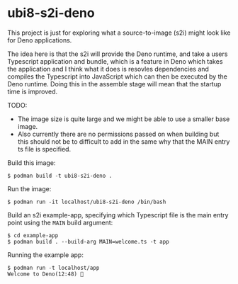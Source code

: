 # ubi8-s2i-deno
This project is just for exploring what a source-to-image (s2i) might look like
for Deno applications.

The idea here is that the s2i will provide the Deno runtime, and take a users
Typescript application and bundle, which is a feature in Deno which takes the
application and I think what it does is resovles dependencies and compiles
the Typescript into JavaScript which can then be executed by the Deno runtime.
Doing this in the assemble stage will mean that the startup time is improved.

TODO: 
* The image size is quite large and we might be able to use a smaller 
base image.
* Also currently there are no permissions passed on when building but this should
not be to difficult to add in the same why that the MAIN entry ts file is specified.

Build this image:
```console
$ podman build -t ubi8-s2i-deno .
```

Run the image:
```console
$ podman run -it localhost/ubi8-s2i-deno /bin/bash
```

Build an s2i example-app, specifying which Typescript file is the main entry
point using the `MAIN` build argument:
```console
$ cd example-app
$ podman build . --build-arg MAIN=welcome.ts -t app
```
Running the example app:
```console
$ podman run -t localhost/app 
Welcome to Deno(12:48) 🦕
```
